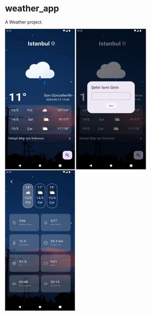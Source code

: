 # weather_app

A Weather project.

<img src="https://github.com/boratzn/weather_app/blob/main/screenshots/homepage.png" width="230" height="460"> <img src="https://github.com/boratzn/weather_app/blob/main/screenshots/search.png" width="230" height="460"> <img src="https://github.com/boratzn/weather_app/blob/main/screenshots/detail.png" width="230" height="460"> 
